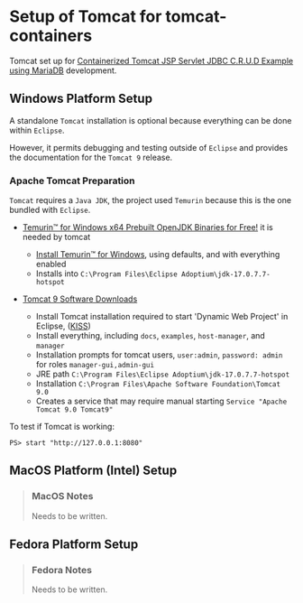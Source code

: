 # Setup of Tomcat for tomcat-containers

Tomcat set up for [Containerized Tomcat JSP Servlet JDBC C.R.U.D Example using MariaDB](https://www.codejava.net/coding/jsp-servlet-jdbc-mysql-create-read-update-delete-crud-example) development.

## Windows Platform Setup

A standalone `Tomcat` installation is optional because everything can be done within `Eclipse`.

However, it permits debugging and testing outside of `Eclipse` and provides the documentation for the `Tomcat 9` release.

### Apache Tomcat Preparation

`Tomcat` requires a `Java JDK`, the project used `Temurin` because this is the one bundled with `Eclipse`.

* [Temurin™ for Windows x64 Prebuilt OpenJDK Binaries for Free!](https://adoptium.net/) it is needed by tomcat
  * [Install Temurin™ for Windows](https://adoptium.net/), using defaults, and with everything enabled
  * Installs into `C:\Program Files\Eclipse Adoptium\jdk-17.0.7.7-hotspot`

* [Tomcat 9 Software Downloads](https://tomcat.apache.org/download-90.cgi)
  * Install Tomcat installation required to start 'Dynamic Web Project' in Eclipse, ([KISS](https://slang.net/meaning/kiss))
  * Install everything, including `docs`, `examples`, `host-manager`, and `manager`
  * Installation prompts for tomcat users, `user:admin`, `password: admin` for roles `manager-gui,admin-gui`
  * JRE path `C:\Program Files\Eclipse Adoptium\jdk-17.0.7.7-hotspot`
  * Installation `C:\Program Files\Apache Software Foundation\Tomcat 9.0`
  * Creates a service that may require manual starting `Service "Apache Tomcat 9.0 Tomcat9"`

To test if Tomcat is working:

```console
PS> start "http://127.0.0.1:8080"
```

## MacOS Platform (Intel) Setup

> ### MacOS Notes
>
> Needs to be written.

## Fedora Platform Setup

> ### Fedora Notes
>
> Needs to be written.
